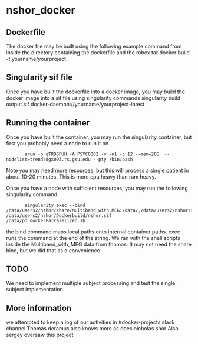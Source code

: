 # nshor_docker
## Dockerfile
The docker file may be built using the following example command from inside the directory containing the dockerfile and the robex tar
          docker build -t yourname/yourproject .

## Singularity sif file
Once you have built the dockerfile into a docker image, you may build the docker image into a sif file using singularity commands 
          singularity build output.sif docker-daemon://yourname/yourproject-latest

## Running the container 
Once you have built the container, you may run the singularity container, but first you probably need a node to run it on 

           srun -p qTRDGPUH -A PSYC0002 -v -n1 -c 12 --mem=20G  --nodelist=trendsdgx003.rs.gsu.edu --pty /bin/bash

Note you may need more resources, but this will process a single patient in about 10-20 minutes. This is more cpu heavy than ram heavy.

Once you have a node with sufficient resources, you may run the following singularity command 

           singularity exec --bind /data/users2/nshor/share/Multiband_with_MEG:/data/,/data/users2/nshor/share:/share/ /data/users2/nshor/Dockerbuild/nshor.sif /data/pd_dockerParralelized.sh

the bind command maps local paths onto internal container paths. 
exec runs the command at the end of the string. 
We ran with the shell scripts inside the Multiband_with_MEG data from thomas. 
It may not need the share bind, but we did that as a convenience 
## TODO 
We need to implement multiple subject processing and test the single subject implementation.
## More information
we attempted to keep a log of our activities in #docker-projects slack channel
Thomas deramus also knows more as does nicholas shor
Also sergey oversaw this project
